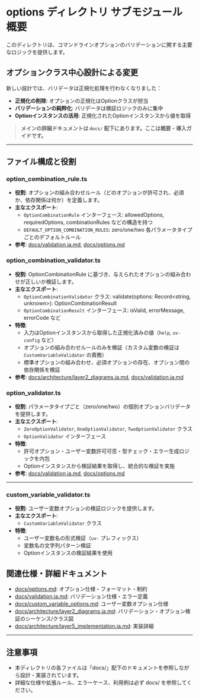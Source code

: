 # options ディレクトリ サブモジュール概要

このディレクトリは、コマンドラインオプションのバリデーションに関する主要なロジックを提供します。

## オプションクラス中心設計による変更

新しい設計では、バリデータは正規化処理を行わなくなりました：

- **正規化の削除**: オプションの正規化はOptionクラスが担当
- **バリデーションの純粋化**: バリデータは検証ロジックのみに集中
- **Optionインスタンスの活用**: 正規化されたOptionインスタンスから値を取得

> **メインの詳細ドキュメントは `docs/` 配下にあります。ここは概要・導入ガイドです。**

---

## ファイル構成と役割

### option_combination_rule.ts

- **役割**: オプションの組み合わせルール（どのオプションが許可され、必須か、依存関係は何か）を定義します。
- **主なエクスポート**:
  - `OptionCombinationRule` インターフェース: allowedOptions, requiredOptions, combinationRules などの構造を持つ
  - `DEFAULT_OPTION_COMBINATION_RULES`: zero/one/two 各パラメータタイプごとのデフォルトルール
- **参考**: [docs/validation.ja.md](../../docs/validation.ja.md), [docs/options.md](../../docs/options.md)

### option_combination_validator.ts

- **役割**: OptionCombinationRule に基づき、与えられたオプションの組み合わせが正しいか検証します。
- **主なエクスポート**:
  - `OptionCombinationValidator` クラス: validate(options: Record<string, unknown>): OptionCombinationResult
  - `OptionCombinationResult` インターフェース: isValid, errorMessage, errorCode など
- **特徴**:
  - 入力はOptionインスタンスから取得した正規化済みの値（`help`, `uv-config` など）
  - オプションの組み合わせルールのみを検証（カスタム変数の検証は `CustomVariableValidator` の責務）
  - 標準オプションの組み合わせ、必須オプションの存在、オプション間の依存関係を検証
- **参考**: [docs/architecture/layer2_diagrams.ja.md](../../docs/architecture/layer2_diagrams.ja.md), [docs/validation.ja.md](../../docs/validation.ja.md)

### option_validator.ts

- **役割**: パラメータタイプごと（zero/one/two）の個別オプションバリデータを提供します。
- **主なエクスポート**:
  - `ZeroOptionValidator`, `OneOptionValidator`, `TwoOptionValidator` クラス
  - `OptionValidator` インターフェース
- **特徴**:
  - 許可オプション・ユーザー変数許可可否・型チェック・エラー生成ロジックを内包
  - Optionインスタンスから検証結果を取得し、統合的な検証を実施
- **参考**: [docs/validation.ja.md](../../docs/validation.ja.md), [docs/options.md](../../docs/options.md)

---

### custom_variable_validator.ts

- **役割**: ユーザー変数オプションの検証ロジックを提供します。
- **主なエクスポート**:
  - `CustomVariableValidator` クラス
- **特徴**:
  - ユーザー変数名の形式検証（`uv-` プレフィックス）
  - 変数名の文字列パターン検証
  - Optionインスタンスの検証結果を使用

## 関連仕様・詳細ドキュメント

- [docs/options.md](../../docs/options.md): オプション仕様・フォーマット・制約
- [docs/validation.ja.md](../../docs/validation.ja.md): バリデーション仕様・エラー定義
- [docs/custom_variable_options.md](../../docs/custom_variable_options.md): ユーザー変数オプション仕様
- [docs/architecture/layer2_diagrams.ja.md](../../docs/architecture/layer2_diagrams.ja.md): バリデーション・オプション検証のシーケンス/クラス図
- [docs/architecture/layer5_implementation.ja.md](../../docs/architecture/layer5_implementation.ja.md): 実装詳細

---

## 注意事項

- 本ディレクトリの各ファイルは「docs/」配下のドキュメントを参照しながら設計・実装されています。
- 詳細な仕様や拡張ルール、エラーケース、利用例は必ず docs/ を参照してください。
